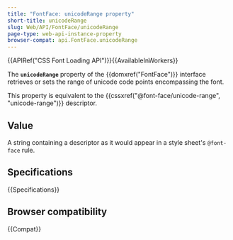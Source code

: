 ```yaml
---
title: "FontFace: unicodeRange property"
short-title: unicodeRange
slug: Web/API/FontFace/unicodeRange
page-type: web-api-instance-property
browser-compat: api.FontFace.unicodeRange
---
```


{{APIRef("CSS Font Loading API")}}{{AvailableInWorkers}}

The **`unicodeRange`** property of the {{domxref("FontFace")}} interface retrieves or sets the range of unicode code points encompassing the font.

This property is equivalent to the {{cssxref("@font-face/unicode-range", "unicode-range")}} descriptor.

## Value

A string containing a descriptor as it would appear in a style sheet's `@font-face` rule.

## Specifications

{{Specifications}}

## Browser compatibility

{{Compat}}
